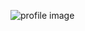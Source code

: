 ![profile image](https://avatars3.githubusercontent.com/u/11448667?s=400&u=cd55bc84aa55bde0a153c7530f91152d1c14a821&v=4)
